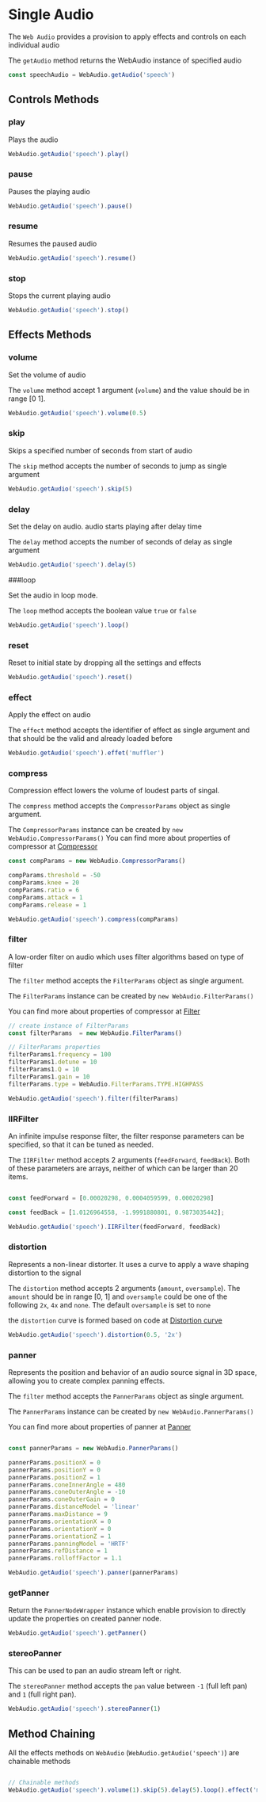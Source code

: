 # Single Audio

The `Web Audio` provides a provision to apply effects and controls on each individual audio

The `getAudio` method returns the WebAudio instance of specified audio

```js
const speechAudio = WebAudio.getAudio('speech')
```
## Controls Methods

### play

Plays the audio

```js
WebAudio.getAudio('speech').play()
```

### pause

Pauses the playing audio

```js
WebAudio.getAudio('speech').pause()
```

### resume

Resumes the paused audio

```js
WebAudio.getAudio('speech').resume()
```

### stop

Stops the current playing audio

```js
WebAudio.getAudio('speech').stop()
```

##  Effects Methods

### volume

Set the volume of audio

The `volume` method accept 1 argument (`volume`) and the value should be in range [0 1].


```js
WebAudio.getAudio('speech').volume(0.5)
```

### skip

Skips a specified number of seconds from start of audio

The `skip` method accepts the number of seconds to jump as single argument
```js
WebAudio.getAudio('speech').skip(5)
```

### delay

Set the delay on audio. audio starts playing after delay time

The `delay` method accepts the number of seconds of delay as single argument

```js
WebAudio.getAudio('speech').delay(5)
```

###loop

Set the audio in loop mode.

The `loop` method accepts the boolean value `true` or `false`

```js
WebAudio.getAudio('speech').loop()
```

### reset

Reset to initial state by dropping all the
settings and effects

```js
WebAudio.getAudio('speech').reset()
```

### effect

Apply the effect on audio

The `effect` method accepts the identifier of effect as single argument and that should be the valid and already loaded before

```js
WebAudio.getAudio('speech').effet('muffler')
```

### compress

Compression effect lowers the volume of loudest parts of singal.

The `compress` method accepts the `CompressorParams` object as single argument.

The `CompressorParams` instance can be created by `new WebAudio.CompressorParams()`
You can find more about properties of compressor at [ Compressor](https://developer.mozilla.org/en-US/docs/Web/API/DynamicsCompressorNode#properties)

```js
const compParams = new WebAudio.CompressorParams()

compParams.threshold = -50
compParams.knee = 20
compParams.ratio = 6
compParams.attack = 1
compParams.release = 1

WebAudio.getAudio('speech').compress(compParams)
```

### filter

A low-order filter on audio which uses
filter algorithms based on type of filter

The `filter` method accepts the `FilterParams` object as single argument.

The `FilterParams` instance can be created by `new WebAudio.FilterParams()`

You can find more about properties of compressor at [Filter](https://developer.mozilla.org/en-US/docs/Web/API/BiquadFilterNode#properties)

```js
// create instance of FilterParams
const filterParams  = new WebAudio.FilterParams()

// FilterParams properties
filterParams1.frequency = 100
filterParams1.detune = 10
filterParams1.Q = 10
filterParams1.gain = 10
filterParams.type = WebAudio.FilterParams.TYPE.HIGHPASS

WebAudio.getAudio('speech').filter(filterParams)
```

### IIRFilter

An infinite impulse response filter, the filter response parameters can be specified, so that it can be tuned as needed.

The `IIRFilter` method accepts 2 arguments (`feedForward`, `feedBack`). Both of these parameters are arrays, neither of which can be larger than 20 items.

```js

const feedForward = [0.00020298, 0.0004059599, 0.00020298]

const feedBack = [1.0126964558, -1.9991880801, 0.9873035442];

WebAudio.getAudio('speech').IIRFilter(feedForward, feedBack)
```

### distortion

Represents a non-linear distorter. It uses a curve to apply a wave shaping distortion to the signal

The `distortion` method accepts 2 arguments (`amount`, `oversample`). The `amount` should be in range [0, 1]
and `oversample` could be one of the following
`2x`, `4x` and `none`.
The default `oversample` is set to `none`

the `distortion` curve is formed based on code at [Distortion curve](https://stackoverflow.com/a/22313408)

```js
WebAudio.getAudio('speech').distortion(0.5, '2x')
```

### panner

Represents the position and behavior of an audio source signal in 3D space, allowing you to create complex panning effects.

The `filter` method accepts the `PannerParams` object as single argument.

The `PannerParams` instance can be created by `new WebAudio.PannerParams()`

You can find more about properties of panner at [Panner](https://developer.mozilla.org/en-US/docs/Web/API/PannerNode#properties)

```js

const pannerParams = new WebAudio.PannerParams()

pannerParams.positionX = 0
pannerParams.positionY = 0
pannerParams.positionZ = 1
pannerParams.coneInnerAngle = 480
pannerParams.coneOuterAngle = -10
pannerParams.coneOuterGain = 0
pannerParams.distanceModel = 'linear'
pannerParams.maxDistance = 9
pannerParams.orientationX = 0
pannerParams.orientationY = 0
pannerParams.orientationZ = 1
pannerParams.panningModel = 'HRTF'
pannerParams.refDistance = 1
pannerParams.rolloffFactor = 1.1

WebAudio.getAudio('speech').panner(pannerParams)
```

### getPanner

Return the `PannerNodeWrapper` instance which enable provision to directly update the properties on created panner node.

```js
WebAudio.getAudio('speech').getPanner()
```

### stereoPanner

This can be used to pan an audio stream  left or right.

The `stereoPanner` method accepts the `pan` value between
`-1` (full left pan) and `1` (full right pan).

```js
WebAudio.getAudio('speech').stereoPanner(1)
```


## Method Chaining

All the effects methods on `WebAudio` (`WebAudio.getAudio('speech')`) are chainable methods

```js

// Chainable methods
WebAudio.getAudio('speech').volume(1).skip(5).delay(5).loop().effect('muffler')

```



